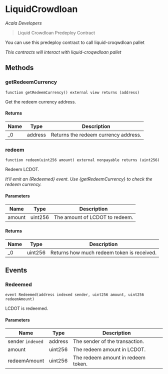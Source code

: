 # LiquidCrowdloan

*Acala Developers*

> Liquid Crowdloan Predeploy Contract

You can use this predeploy contract to call liquid-croqwdloan pallet

*This contracts will interact with liquid-croqwdloan pallet*

## Methods

### getRedeemCurrency

```solidity
function getRedeemCurrency() external view returns (address)
```

Get the redeem currency address.




#### Returns

| Name | Type | Description |
|---|---|---|
| _0 | address | Returns the redeem currency address. |

### redeem

```solidity
function redeem(uint256 amount) external nonpayable returns (uint256)
```

Redeem LCDOT.

*It&#39;ll emit an {Redeemed} event. Use {getRedeemCurrency} to check the redeem currency.*

#### Parameters

| Name | Type | Description |
|---|---|---|
| amount | uint256 | The amount of LCDOT to redeem. |

#### Returns

| Name | Type | Description |
|---|---|---|
| _0 | uint256 | Returns how much redeem token is received. |



## Events

### Redeemed

```solidity
event Redeemed(address indexed sender, uint256 amount, uint256 redeemAmount)
```

LCDOT is redeemed.



#### Parameters

| Name | Type | Description |
|---|---|---|
| sender `indexed` | address | The sender of the transaction. |
| amount  | uint256 | The redeem amount in LCDOT. |
| redeemAmount  | uint256 | The redeem amount in redeem token. |



